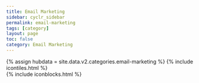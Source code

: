 ```yaml
---
title: Email Marketing
sidebar: cyclr_sidebar
permalink: email-marketing
tags: [category]
layout: page
toc: false
category: Email Marketing
---
```

{% assign hubdata = site.data.v2.categories.email-marketing %}
{% include icontiles.html %}	
{% include iconblocks.html %}	